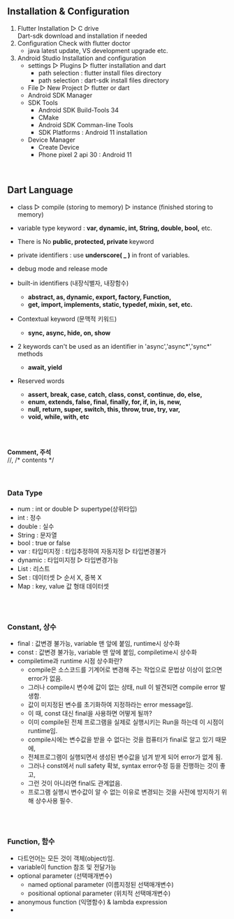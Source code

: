 
## Installation & Configuration

1. Flutter Installation ▷ C drive <br>
   Dart-sdk download and installation if needed <br>
2. Configuration Check with flutter doctor <br>
    - java latest update, VS development upgrade etc. <br>
3. Android Studio Installation and configuration <br>
    - settings ▷ Plugins ▷ flutter installation and dart <br>
        - path selection : flutter install files directory <br>
        - path selection : dart-sdk install files directory <br>
    -  File ▷ New Project ▷ flutter or dart <br>
    - Android SDK Manager <br>
    - SDK Tools <br>
        - Android SDK Build-Tools 34 <br> 
        - CMake <br>
        - Android SDK Comman-line Tools <br>
        - SDK Platforms : Android 11 installation <br>
    - Device Manager <br>
        - Create Device <br>
        - Phone pixel 2 api 30 : Android 11 <br>
<br>

## Dart Language

* class ▷ compile (storing to memory) ▷ instance (finished storing to memory)
  
* variable type keyword : <b>var, dynamic, int, String, double, bool,</b> etc.
* There is No <b>public, protected, private </b>keyword
* private identifiers : use <b>underscore( _ )</b> in front of variables.
* debug mode and release mode

* built-in identifiers (내장식별자, 내장함수) <br>
  - <b>abstract, as, dynamic, export, factory, Function,
  - get, import, implements, static, typedef, mixin, set, etc.</b>
* Contextual keyword (문맥적 키워드)
  - <b>sync, async, hide, on, show</b> <br>
* 2 keywords can't be used as an identifier in 'async','async*','sync*' methods <br>
  - <b>await, yield</b> <br>
* Reserved words <br>
  - <b>assert, break, case, catch, class, const, continue, do, else,
  - enum, extends, false, final, finally, for, if, in, is, new,
  - null, return, super, switch, this, throw, true, try, var,
  - void, while, with, etc </B>
<br>
<br>

<b>Comment, 주석</b> <br>
//, /* contents */ <br>
<br>
<br>

### Data Type
   - num     : int or double ▷ supertype(상위타입)
   - int     : 정수
   - double  : 실수
   - String  : 문자열
   - bool    : true or false
   - var     : 타입미지정 : 타입추정하여 자동지정 ▷ 타입변경불가
   - dynamic : 타입미지정 ▷ 타입변경가능
   - List    : 리스트
   - Set     : 데이터셋 ▷ 순서 X, 중복 X
   - Map     : key, value 값 형태 데이터셋
<br>
<br>

### Constant, 상수
   - final : 값변경 불가능, variable 맨 앞에 붙임, runtime시 상수화
   - const : 값변경 불가능, variable 맨 앞에 붙임, compiletime시 상수화
   - compiletime과 runtime 시점 상수화란? <br>
      - compile은 소스코드를 기계어로 변경해 주는 작업으로 문법상 이상이 없으면 error가 없음.<br>
      - 그러나 compile시 변수에 값이 없는 상태, null 이 발견되면 compile error 발생함.<br>
      - 값이 미지정된 변수를 초기화하여 지정하라는 error message임.<br>
      - 이 때, const 대신 final을 사용하면 어떻게 될까?<br>
      - 이미 compile된 전체 프로그램을 실제로 실행시키는 Run을 하는데 이 시점이 runtime임.<br>
      - compile시에는 변수값을 받을 수 없다는 것을 컴퓨터가 final로 알고 있기 때문에,<br>
      - 전체프로그램이 실행되면서 생성된 변수값을 넘겨 받게 되어 error가 없게 됨. <br>
      - 그러나 const에서 null safety 확보, syntax error수정 등을 진행하는 것이 좋고,<br>
      - 그런 것이 아니라면 final도 관계없음.<br>
      - 프로그램 실행시 변수값이 알 수 없는 이유로 변경되는 것을 사전에 방지하기 위해 상수사용 필수.
<br>
<br>

### Function, 함수

- 다트언어는 모든 것이 객체(object)임.
- variable이 function 참조 및 전달가능
- optional parameter (선택매개변수)
     - named optional parameter (이름지정된 선택매개변수)
     - positional optional parameter (위치적 선택매개변수)
- anonymous function (익명함수) & lambda expression
- 












    
